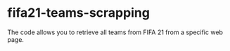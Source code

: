 # fifa21-teams-scrapping
The code allows you to retrieve all teams from FIFA 21 from a specific web page.
